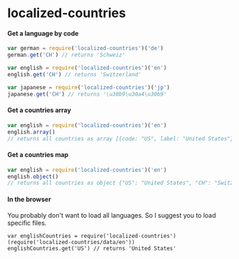 # localized-countries


#### Get a language by code

```js
var german = require('localized-countries')('de')
german.get('CH') // returns 'Schweiz'

var english = require('localized-countries')('en')
english.get('CH') // returns 'Switzerland'

var japanese = require('localized-countries')('jp')
japanese.get('CH') // returns '\u30b9\u30a4\u30b9'
```

#### Get a countries array

```js
var english = require('localized-countries')('en')
english.array()
// returns all countries as array [{code: "US", label: "United States"}, ....]
```


#### Get a countries map

```js
var english = require('localized-countries')('en')
english.object()
// returns all countries as object {"US": "United States", "CH": "Switzerland"}
```


#### In the browser

You probably don't want to load all languages. So I suggest you to load specific files.

```
var englishCountries = require('localized-countries')(require('localized-countries/data/en'))
englishCountries.get('US') // returns 'United States'
```
